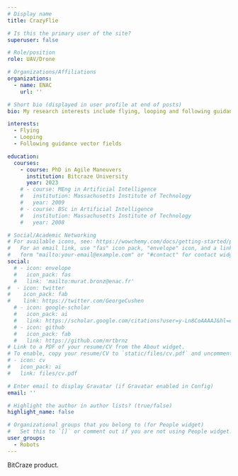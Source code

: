 ```yaml
---
# Display name
title: CrazyFlie

# Is this the primary user of the site?
superuser: false

# Role/position
role: UAV/Drone

# Organizations/Affiliations
organizations:
  - name: ENAC
    url: ''

# Short bio (displayed in user profile at end of posts)
bio: My research interests include flying, looping and following guidance vector fields.

interests:
  - Flying
  - Looping
  - Following guidance vector fields

education:
  courses:
    - course: PhD in Agile Maneuvers
      institution: Bitcraze University
      year: 2023
    # - course: MEng in Artificial Intelligence
    #   institution: Massachusetts Institute of Technology
    #   year: 2009
    # - course: BSc in Artificial Intelligence
    #   institution: Massachusetts Institute of Technology
    #   year: 2008

# Social/Academic Networking
# For available icons, see: https://wowchemy.com/docs/getting-started/page-builder/#icons
#   For an email link, use "fas" icon pack, "envelope" icon, and a link in the
#   form "mailto:your-email@example.com" or "#contact" for contact widget.
social:
  # - icon: envelope
  #   icon_pack: fas
  #   link: 'mailto:murat.bronz@enac.fr'
#  - icon: twitter
#    icon_pack: fab
#    link: https://twitter.com/GeorgeCushen
  # - icon: google-scholar
  #   icon_pack: ai
  #   link: https://scholar.google.com/citations?user=y-Ln8CoAAAAJ&hl=en
  # - icon: github
  #   icon_pack: fab
  #   link: https://github.com/mrtbrnz
# Link to a PDF of your resume/CV from the About widget.
# To enable, copy your resume/CV to `static/files/cv.pdf` and uncomment the lines below.
# - icon: cv
#   icon_pack: ai
#   link: files/cv.pdf

# Enter email to display Gravatar (if Gravatar enabled in Config)
email: ''

# Highlight the author in author lists? (true/false)
highlight_name: false

# Organizational groups that you belong to (for People widget)
#   Set this to `[]` or comment out if you are not using People widget.
user_groups:
  - Robots
---
```


BitCraze product.
